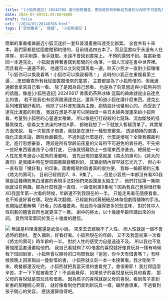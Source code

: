 ```yaml
---
title: "[小狐熊週記] 20240708 進行思想審查，應該是所有學齡前孩童的父母所不可避免的責任吧"
date: 2024-07-09T21:59:00+0800
draft: false
url: "/2024/07/20240708.html"
tags: ['思想審查', '閱讀', '小狐熊週記']
---
```


簡單的事重複做最近小狐沉迷於一套科普漫畫書叫達克比辦案。
全套共有十來本，我們家都是從圖書館預約借的，目前借過四五本了。而且這書似乎永遠有人在排隊，
前手剛還、後手就取。永遠不會回到書架上。
不預約還借不到。每當新借回一本達克比，
小狐就會捧著書窩到房間的小角落，一個人沉浸在書中世界裡。
而且看完一遍還不夠，
他還可以立刻從頭再看一遍。昨天小熊才一直對小狐嚷嚷「小狐你可以換我看嗎！小狐你可以換我看嗎！」
此時的小狐正在重複看第三遍……思想審查所有我從圖書館借來的童書，
主要都是為了小狐熊借的，但我通通都會拿來自己看一看。
除了是因為自己想看，
也是為了刻意營造與小狐熊共同的話題。像是[小狐熊週記] 20240617 香蕉奶茶熱冰棒 這篇的典故就是出自達克比的書，
若不是我也有認真閱讀達克比，還真不知道小狐在講什麼東西。達克比系列確實蠻好看的。
他除了以科普知識為主題，劇情設計也蠻用心的。
而受到了達克比漫畫的刺激，
我就在想是不是可以開始借一些日本經典漫畫來給小狐熊看。考量到小狐熊的心靈還太稚嫩，
所以像是打打殺殺的七龍珠、流血斷肢的怪醫黑傑克、偷看女生洗澡的哆拉A夢，
都被我想了一下就放入暫緩清單了。其實某方面來說，
每一次幫孩子借書，我就是在進行一種思想審查。
透過積極的選書，
強化正面言論，篩除負面觀念。
不過到底什麼是好、什麼是壞呢？全靠我獨裁判定。進行思想審查，
應該是所有學齡前孩童的父母所不可避免的責任吧。不先把一些好東西塞進孩子心裡打底，
日後就很難防止一些壞東西滲進去。總歸是一句人性在思考適合小狐熊的漫畫時，
首先出現的靈感就是《將太的壽司》。《將太的壽司》是我國中時在學校圖書館接觸到的，
其實劇情內容早就忘光光了，
但心中一直有個「蠻好看」的印象。圖書館預約取書真的很方便，
我每一輪都預約三集《將太的壽司》，
目前已經借到7、8、9集了。
……但是小狐熊一本都沒有看XD我猜是這種傳統黑白漫畫的表現手法對他們來說還是太陌生了，
他們打從第一集開始就沒有興趣。那為什麼我還一直借、一路借到第9集呢？因為我自己覺得很好看XD我當年第一次看的時候，年齡還不到我現在的一半。
只能走馬看花隨便看看，也不知道好看在哪。現在再次翻閱，已經能夠試著細細品味每個劇情舖陳的手法。
也開始試著解構「好看」的各種要素。而且而今識得更多的愁滋味，
對於其中人性刻劃的體會自然也就更深了一層。
劇中的將太，以十幾歲年齡所講出來的台詞，
竟然常常雷同於我三十幾歲的體悟。

![](https://blogger.googleusercontent.com/img/b/R29vZ2xl/AVvXsEiCtQJ-0StI54Yl_cF28ZlphpqsmERpDvj64D-xiJr2dCB7ZmtZjTSyrYy7hIpYJ5sz4av0sKf8J3kyFFHBUq-giSpzyiD6ciXvIAMl7B4Vy66bWXNBGImkk38SDP_nDCn3GFkAJKYSc-vcJ1IxCoLJqqa4aiitvKffIryGit3RB1lWseSZnBdBHgAdQ3E/s320/PXL_20240629_050621478.jpg)
無論是料理漫畫還是武俠小說，
來來去去總脫不了人性。
而人性就是一個不會過時的題材。
歷久彌新，好看好看。小狐熊現在的年齡，
又不及我當初第一次看《將太的壽司》時年齡的一半。
對於人性的感受力自是遠遠不及。
所以我也不急著強推這套漫畫給他們。
我自己看就夠了XD借書的喜悅就好像買玩具一樣有時候我下班回到家，
小狐熊會以期待的口吻問我說「爸爸，你今天有借書嗎？」有時候我晚上回家掏出一疊新借的書，
小狐熊就立刻一本一本接著看。我才剛坐下來，晚餐都還沒吃完，
小狐熊就把我當天借的書看完了。書很重耶！
我扛得這麼辛苦，才一下下就被看完了！不過我覺得，
如果孩子的喜悅是玩玩具和看書，
那父母的喜悅就是買玩具和借書。
因為孩子的喜悅就是父母的喜悅。看到孩子拿到新書的那種開心笑容，
就好像看到他們拿到新玩具一樣。雖然書很重， 不過看到孩子開心的笑容，
應該還算值得吧。 


